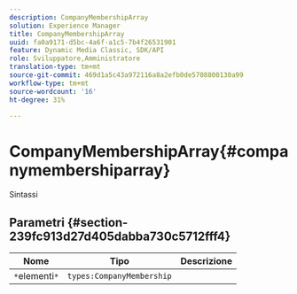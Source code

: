 ```yaml
---
description: CompanyMembershipArray
solution: Experience Manager
title: CompanyMembershipArray
uuid: fa0a9171-d5bc-4a6f-a1c5-7b4f26531901
feature: Dynamic Media Classic, SDK/API
role: Sviluppatore,Amministratore
translation-type: tm+mt
source-git-commit: 469d1a5c43a972116a8a2efb0de5708800130a99
workflow-type: tm+mt
source-wordcount: '16'
ht-degree: 31%

---
```



# CompanyMembershipArray{#companymembershiparray}

Sintassi

## Parametri {#section-239fc913d27d405dabba730c5712fff4}

| Nome | Tipo | Descrizione |
|---|---|---|
| `*`elementi`*` | `types:CompanyMembership` |  |

